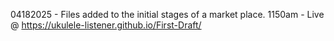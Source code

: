 04182025 - Files added to the initial stages of a market place.
1150am - Live @ https://ukulele-listener.github.io/First-Draft/
